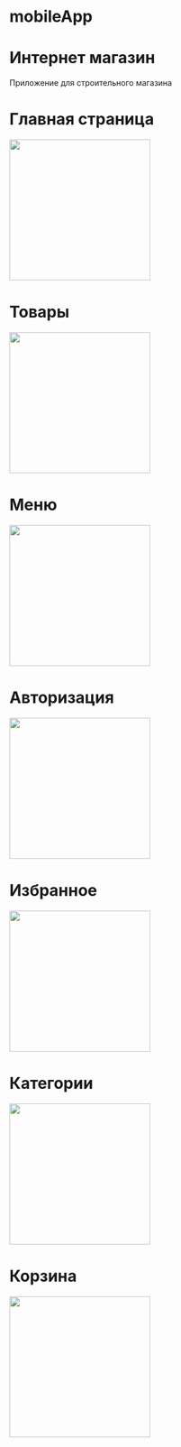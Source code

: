 # mobileApp
# Интернет магазин
Приложение для строительного магазина

# Главная страница
<img src="img/Simulator%20Screen%20Shot%20-%20iPhone%208%20Plus%20-%202020-05-18%20at%2011.35.56.png" width="250">

# Товары
<img src="img/Simulator%20Screen%20Shot%20-%20iPhone%208%20Plus%20-%202020-05-18%20at%2011.36.02.png" width="250">

# Меню
<img src="img/Simulator%20Screen%20Shot%20-%20iPhone%208%20Plus%20-%202020-05-18%20at%2011.36.06.png" width="250">

# Авторизация
<img src="img/Simulator%20Screen%20Shot%20-%20iPhone%208%20Plus%20-%202020-05-18%20at%2011.37.07.png" width="250">

# Избранное
<img src="img/Simulator%20Screen%20Shot%20-%20iPhone%208%20Plus%20-%202020-05-18%20at%2011.37.20.png" width="250">

# Категории
<img src="img/Simulator%20Screen%20Shot%20-%20iPhone%208%20Plus%20-%202020-05-18%20at%2011.37.39.png" width="250">

# Корзина
<img src="img/Simulator%20Screen%20Shot%20-%20iPhone%208%20Plus%20-%202020-05-18%20at%2011.37.44.png" width="250">
